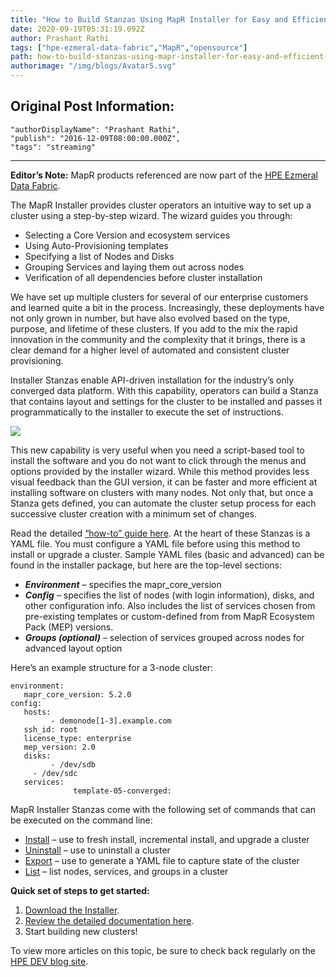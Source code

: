 ```yaml
---
title: "How to Build Stanzas Using MapR Installer for Easy and Efficient Provisioning"
date: 2020-09-19T05:31:19.092Z
author: Prashant Rathi 
tags: ["hpe-ezmeral-data-fabric","MapR","opensource"]
path: how-to-build-stanzas-using-mapr-installer-for-easy-and-efficient-provisi
authorimage: "/img/blogs/Avatar5.svg"
---
```

## Original Post Information:
```
"authorDisplayName": "Prashant Rathi",
"publish": "2016-12-09T08:00:00.000Z",
"tags": "streaming"
```
---
**Editor’s Note:** MapR products referenced are now part of the [HPE Ezmeral Data Fabric](https://www.hpe.com/us/en/software/data-fabric.html).

The MapR Installer provides cluster operators an intuitive way to set up a cluster using a step-by-step wizard. The wizard guides you through:

*   Selecting a Core Version and ecosystem services
*   Using Auto-Provisioning templates
*   Specifying a list of Nodes and Disks
*   Grouping Services and laying them out across nodes
*   Verification of all dependencies before cluster installation

We have set up multiple clusters for several of our enterprise customers and learned quite a bit in the process. Increasingly, these deployments have not only grown in number, but have also evolved based on the type, purpose, and lifetime of these clusters. If you add to the mix the rapid innovation in the community and the complexity that it brings, there is a clear demand for a higher level of automated and consistent cluster provisioning.

Installer Stanzas enable API-driven installation for the industry’s only converged data platform. With this capability, operators can build a Stanza that contains layout and settings for the cluster to be installed and passes it programmatically to the installer to execute the set of instructions.

![](https://hpe-developer-portal.s3.amazonaws.com/uploads/media/2020/9/stanza-1600932620174.png)

This new capability is very useful when you need a script-based tool to install the software and you do not want to click through the menus and options provided by the installer wizard. While this method provides less visual feedback than the GUI version, it can be faster and more efficient at installing software on clusters with many nodes. Not only that, but once a Stanza gets defined, you can automate the cluster setup process for each successive cluster creation with a minimum set of changes.

Read the detailed [“how-to” guide here](https://docs.datafabric.hpe.com/61/AdvancedInstallation/Stanzas/SilentInstaller.html). At the heart of these Stanzas is a YAML file. You must configure a YAML file before using this method to install or upgrade a cluster. Sample YAML files (basic and advanced) can be found in the installer package, but here are the top-level sections:

*   _**Environment**_ – specifies the mapr_core_version
*   _**Config**_ – specifies the list of nodes (with login information), disks, and other configuration info. Also includes the list of services chosen from pre-existing templates or custom-defined from from MapR Ecosystem Pack (MEP) versions.
*   _**Groups (optional)**_ – selection of services grouped across nodes for advanced layout option

Here’s an example structure for a 3-node cluster:

```
environment:
   mapr_core_version: 5.2.0
config:
   hosts:
         - demonode[1-3].example.com
   ssh_id: root
   license_type: enterprise
   mep_version: 2.0
   disks:
         - /dev/sdb
  	 - /dev/sdc
   services:   
              template-05-converged:
```

MapR Installer Stanzas come with the following set of commands that can be executed on the command line:

*   <u>Install</u> – use to fresh install, incremental install, and upgrade a cluster
*   <u>Uninstall</u> – use to uninstall a cluster
*   <u>Export</u> – use to generate a YAML file to capture state of the cluster
*   <u>List</u> – list nodes, services, and groups in a cluster

**Quick set of steps to get started:**  
1. [Download the Installer](https://docs.datafabric.hpe.com/61/MapRInstaller.html).  
2.  [Review the detailed documentation here](https://docs.datafabric.hpe.com/61/AdvancedInstallation/Stanzas/SilentInstaller.html).  
3.  Start building new clusters!  

To view more articles on this topic, be sure to check back regularly on the [HPE DEV blog site](https://developer.hpe.com/blog).
